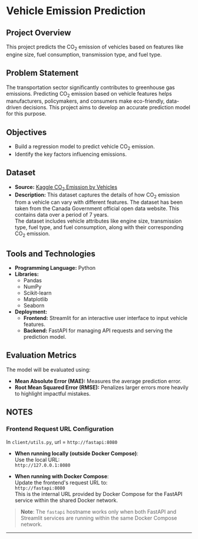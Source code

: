 # Vehicle Emission Prediction

## Project Overview

This project predicts the CO<sub>2</sub> emission of vehicles based on features like engine size, fuel consumption, transmission type, and fuel type.

## Problem Statement

The transportation sector significantly contributes to greenhouse gas emissions. Predicting CO<sub>2</sub> emission based on vehicle features helps manufacturers, policymakers, and consumers make eco-friendly, data-driven decisions. This project aims to develop an accurate prediction model for this purpose.

## Objectives

- Build a regression model to predict vehicle CO<sub>2</sub> emission.
- Identify the key factors influencing emissions.

## Dataset

- **Source:** [Kaggle CO<sub>2</sub> Emission by Vehicles](https://www.kaggle.com/datasets/debajyotipodder/co2-emission-by-vehicles)
- **Description:**
  This dataset captures the details of how CO<sub>2</sub> emission from a vehicle can vary with different features. The dataset has been taken from the Canada Government official open data website. This contains data over a period of 7 years.  
  The dataset includes vehicle attributes like engine size, transmission type, fuel type, and fuel consumption, along with their corresponding CO<sub>2</sub> emission.

## Tools and Technologies

- **Programming Language:** Python
- **Libraries:**
  - Pandas
  - NumPy
  - Scikit-learn
  - Matplotlib
  - Seaborn
- **Deployment:**
  - **Frontend:** Streamlit for an interactive user interface to input vehicle features.
  - **Backend:** FastAPI for managing API requests and serving the prediction model.

## Evaluation Metrics

The model will be evaluated using:

- **Mean Absolute Error (MAE):** Measures the average prediction error.
- **Root Mean Squared Error (RMSE):** Penalizes larger errors more heavily to highlight impactful mistakes.

## NOTES

### Frontend Request URL Configuration

In `client/utils.py`, url = `http://fastapi:8080`

- **When running locally (outside Docker Compose)**:  
  Use the local URL:  
  `http://127.0.0.1:8080`

- **When running with Docker Compose**:  
  Update the frontend's request URL to:  
  `http://fastapi:8080`  
  This is the internal URL provided by Docker Compose for the FastAPI service within the shared Docker network.

> **Note**: The `fastapi` hostname works only when both FastAPI and Streamlit services are running within the same Docker Compose network.

---
